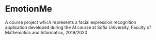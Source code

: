 # EmotionMe
A course project which represents a facial expression recognition application developed during the AI course at Sofia University, Faculty of Mathematics and Informatics, 2019/2020
